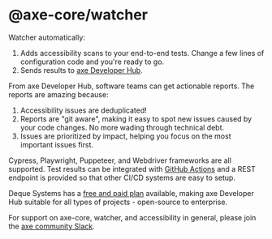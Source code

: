 # @axe-core/watcher

Watcher automatically:

1. Adds accessibility scans to your end-to-end tests. Change a few lines of configuration code and you're ready to go.
2. Sends results to [axe Developer Hub](https://docs.deque.com/developer-hub).

From axe Developer Hub, software teams can get actionable reports. The reports are amazing because:

1. Accessibility issues are deduplicated!
2. Reports are "git aware", making it easy to spot new issues caused by your code changes. No more wading through technical debt.
3. Issues are prioritized by impact, helping you focus on the most important issues first.

Cypress, Playwright, Puppeteer, and Webdriver frameworks are all supported. Test results can be integrated with [GitHub Actions](https://docs.deque.com/developer-hub/2/en/dh-github-action) and a REST endpoint is provided so that other CI/CD systems are easy to setup.

Deque Systems has a [free and paid plan](https://www.deque.com/axe/developer-hub/) available, making axe Developer Hub suitable for all types of projects - open-source to enterprise.

For support on axe-core, watcher, and accessibility in general, please join the [axe community Slack](https://accessibility.deque.com/axe-community).
